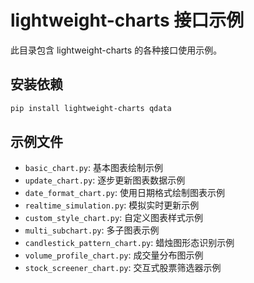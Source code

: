 # lightweight-charts 接口示例

此目录包含 lightweight-charts 的各种接口使用示例。

## 安装依赖
```bash
pip install lightweight-charts qdata
```

## 示例文件
- `basic_chart.py`: 基本图表绘制示例
- `update_chart.py`: 逐步更新图表数据示例
- `date_format_chart.py`: 使用日期格式绘制图表示例
- `realtime_simulation.py`: 模拟实时更新示例
- `custom_style_chart.py`: 自定义图表样式示例
- `multi_subchart.py`: 多子图表示例
- `candlestick_pattern_chart.py`: 蜡烛图形态识别示例
- `volume_profile_chart.py`: 成交量分布图示例
- `stock_screener_chart.py`: 交互式股票筛选器示例